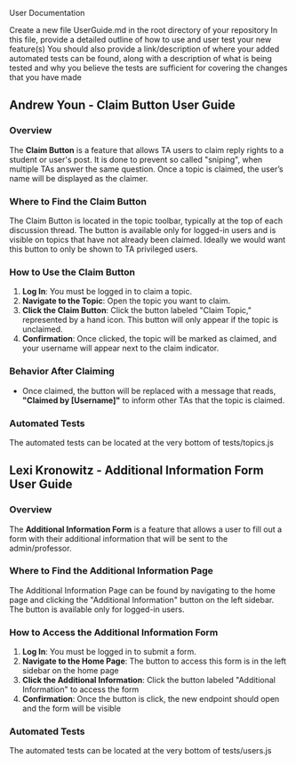 User Documentation

Create a new file UserGuide.md in the root directory of your repository
In this file, provide a detailed outline of how to use and user test your new feature(s)
You should also provide a link/description of where your added automated tests can be found, along with a description of what is being tested and why you believe the tests are sufficient for covering the changes that you have made

## Andrew Youn - Claim Button User Guide

### Overview
The **Claim Button** is a feature that allows TA users to claim reply rights to a student or user's post. It is done to prevent so called "sniping", when multiple TAs answer the same question. Once a topic is claimed, the user’s name will be displayed as the claimer.

### Where to Find the Claim Button
The Claim Button is located in the topic toolbar, typically at the top of each discussion thread. The button is available only for logged-in users and is visible on topics that have not already been claimed. Ideally we would want this button to only be shown to TA privileged users.

### How to Use the Claim Button
1. **Log In**: You must be logged in to claim a topic.
2. **Navigate to the Topic**: Open the topic you want to claim.
3. **Click the Claim Button**: Click the button labeled "Claim Topic," represented by a hand icon. This button will only appear if the topic is unclaimed.
4. **Confirmation**: Once clicked, the topic will be marked as claimed, and your username will appear next to the claim indicator.

### Behavior After Claiming
- Once claimed, the button will be replaced with a message that reads, **"Claimed by [Username]"** to inform other TAs that the topic is claimed.

### Automated Tests
The automated tests can be located at the very bottom of tests/topics.js

## Lexi Kronowitz - Additional Information Form User Guide

### Overview
The **Additional Information Form** is a feature that allows a user to fill out a form with their additional information that will be sent to the admin/professor.

### Where to Find the Additional Information Page
The Additional Information Page can be found by navigating to the home page and clicking the "Additional Information" button on the left sidebar. The button is available only for logged-in users.

### How to Access the Additional Information Form
1. **Log In**: You must be logged in to submit a form.
2. **Navigate to the Home Page**: The button to access this form is in the left sidebar on the home page
3. **Click the Additional Information**: Click the button labeled "Additional Information" to access the form
4. **Confirmation**: Once the button is click, the new endpoint should open and the form will be visible


### Automated Tests
The automated tests can be located at the very bottom of tests/users.js


